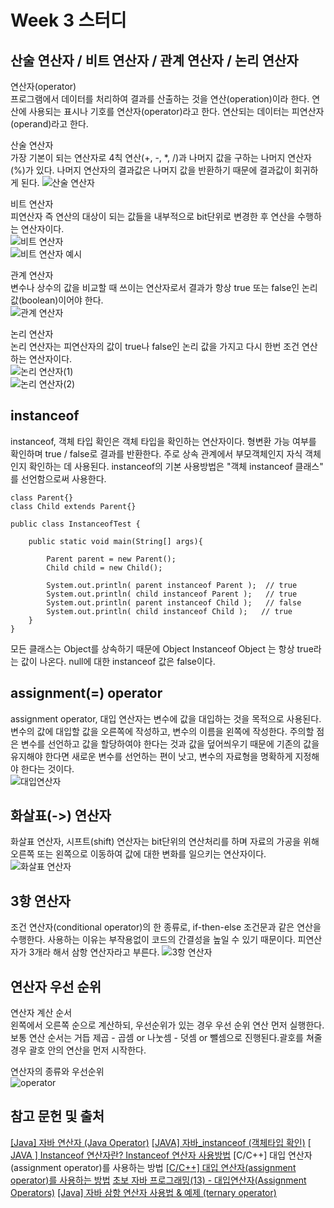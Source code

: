 # Week 3 스터디

## 산술 연산자 / 비트 연산자 / 관계 연산자 / 논리 연산자
연산자(operator)   
프로그램에서 데이터를 처리하여 결과를 산출하는 것을 연산(operation)이라 한다. 연산에 사용되는 표시나 기호를 연산자(operator)라고 한다. 연산되는 데이터는 피연산자(operand)라고 한다.

산술 연산자    
가장 기본이 되는 연산자로 4칙 연산(+, -, *, /)과 나머지 값을 구하는 나머지 연산자(%)가 있다. 나머지 연산자의 결과값은 나머지 값을 반환하기 때문에 결과값이 회귀하게 된다.
![산술 연산자](./img/arithmetic.png)

비트 연산자  
피연산자 즉 연산의 대상이 되는 값들을 내부적으로 bit단위로 변경한 후 연산을 수행하는 연산자이다.   
![비트 연산자](./img/bit_operator.png)   
![비트 연산자 예시](./img/bit_operator_ex.png)

관계 연산자   
변수나 상수의 값을 비교할 때 쓰이는 연산자로서 결과가 항상 true 또는 false인 논리값(boolean)이어야 한다.   
![관계 연산자](./img/relational_operator.png)

논리 연산자   
논리 연산자는 피연산자의 값이 true나 false인 논리 값을 가지고 다시 한번 조건 연산하는 연산자이다.   
![논리 연산자(1)](./img/logical_operator.png)   
![논리 연산자(2)](./img/logical_operator_1.png)

## instanceof
instanceof, 객체 타입 확인은 객체 타입을 확인하는 연산자이다. 형변환 가능 여부를 확인하며 true / false로 결과를 반환한다. 주로 상속 관계에서 부모객체인지 자식 객체인지 확인하는 데 사용된다. instanceof의 기본 사용방법은 "객체 instanceof 클래스" 를 선언함으로써 사용한다. 

    class Parent{}   
    class Child extends Parent{}

    public class InstanceofTest {

        public static void main(String[] args){

            Parent parent = new Parent();
            Child child = new Child();

            System.out.println( parent instanceof Parent );  // true
            System.out.println( child instanceof Parent );   // true
            System.out.println( parent instanceof Child );   // false
            System.out.println( child instanceof Child );   // true
        }
    }
모든 클래스는 Object를 상속하기 때문에 Object Instanceof Object 는 항상 true라는 값이 나온다. null에 대한 instanceof 값은 false이다.
## assignment(=) operator
assignment operator, 대입 연산자는 변수에 값을 대입하는 것을 목적으로 사용된다. 변수의 값에 대입할 값을 오른쪽에 작성하고, 변수의 이름을 왼쪽에 작성한다. 주의할 점은 변수를 선언하고 값을 할당하여야 한다는 것과 값을 덮어씌우기 때문에 기존의 값을 유지해야 한다면 새로운 변수를 선언하는 편이 낫고, 변수의 자료형을 명확하게 지정해야 한다는 것이다.   
![대입연산자][def]
 
## 화살표(->) 연산자
화살표 연산자, 시프트(shift) 연산자는 bit단위의 연산처리를 하며 자료의 가공을 위해 오른쪽 또는 왼쪽으로 이동하여 값에 대한 변화를 일으키는 연산자이다.
![화살표 연산자](./img/shift_operator.png)
## 3항 연산자
조건 연산자(conditional operator)의 한 종류로, if-then-else 조건문과 같은 연산을 수행한다. 사용하는 이유는 부작용없이 코드의 간결성을 높일 수 있기 때문이다. 피연산자가 3개라 해서 삼항 연산자라고 부른다.
![3항 연산자](./img/ternary_operator.png)

## 연산자 우선 순위
연산자 계산 순서   
왼쪽에서 오른쪽 순으로 계산하되, 우선순위가 있는 경우 우선 순위 연산 먼저 실행한다. 보통 연산 순서는 거듭 제곱 - 곱셈 or 나눗셈 - 덧셈 or 뺄셈으로 진행된다.괄호를 쳐줄 경우 괄호 안의 연산을 먼저 시작한다.

연산자의 종류와 우선순위   
![operator](./img/operator.png)
## 참고 문헌 및 출처
[[Java] 자바 연산자 (Java Operator)](https://phantom.tistory.com/19)
[[JAVA] 자바_instanceof (객체타입 확인)](https://mine-it-record.tistory.com/120)
[[ JAVA ] Instanceof 연산자란? Instanceof 연산자 사용방법](https://dev-cini.tistory.com/62)
[C/C++] 대입 연산자(assignment operator)를 사용하는 방법
[[C/C++] 대입 연산자(assignment operator)를 사용하는 방법](https://blog.naver.com/netrance/110081960345)
[초보 자바 프로그래밍(13) - 대입연산자(Assignment Operators)](https://moneylogging.tistory.com/entry/%EC%9E%90%EB%B0%94-%EB%8C%80%EC%9E%85%EC%97%B0%EC%82%B0%EC%9E%90)
[[Java] 자바 삼항 연산자 사용법 & 예제 (ternary operator)](https://velog.io/@kai6666/Java-%EC%9E%90%EB%B0%94-%EC%82%BC%ED%95%AD-%EC%97%B0%EC%82%B0%EC%9E%90-%EC%82%AC%EC%9A%A9%EB%B2%95-%EC%98%88%EC%A0%9C-ternary-operator)

[def]: ./img/assignment_operator.png